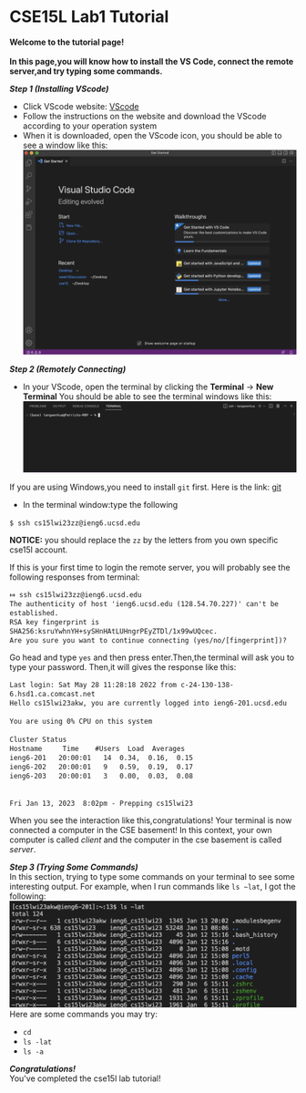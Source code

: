 # CSE15L Lab1 Tutorial
**Welcome to the tutorial page! 
<br>
<br>
In this page,you will know how to install the VS Code, connect the remote server,and try typing some commands.**

***Step 1 (Installing VScode)***
* Click VScode website: [VScode](https://code.visualstudio.com/)
* Follow the instructions on the website and download the VScode according to your operation system
* When it is downloaded, open the VScode icon, you should be able to see a window like this:
![Image](https://raw.githubusercontent.com/PatrickTangwen/Markdown/main/images/WechatIMG145.png)

***Step 2 (Remotely Connecting)***
* In your VScode, open the terminal by clicking the **Terminal** → **New Terminal**
You should be able to see the terminal windows like this:
![terminal](https://raw.githubusercontent.com/PatrickTangwen/Markdown/main/images/WechatIMG144.png)<br>

If you are using Windows,you need to install `git` first. Here is the link: [git](https://gitforwindows.org/)<br>

* In the terminal window:type the following<br>

`$ ssh cs15lwi23zz@ieng6.ucsd.edu`<br>

**NOTICE:** you should replace the `zz` by the letters from you own specific cse15l account.<br>

If this is your first time to login the remote server, you will probably see the following responses from terminal:<br>
```
⤇ ssh cs15lwi23zz@ieng6.ucsd.edu
The authenticity of host 'ieng6.ucsd.edu (128.54.70.227)' can't be established.
RSA key fingerprint is SHA256:ksruYwhnYH+sySHnHAtLUHngrPEyZTDl/1x99wUQcec.
Are you sure you want to continue connecting (yes/no/[fingerprint])? 
```

Go head and type `yes` and then press enter.Then,the terminal will ask you to type your password.
Then,it will gives the response like this:
```
Last login: Sat May 28 11:28:18 2022 from c-24-130-138-6.hsd1.ca.comcast.net
Hello cs15lwi23akw, you are currently logged into ieng6-201.ucsd.edu

You are using 0% CPU on this system

Cluster Status 
Hostname     Time    #Users  Load  Averages  
ieng6-201   20:00:01   14  0.34,  0.16,  0.15
ieng6-202   20:00:01   9   0.59,  0.19,  0.17
ieng6-203   20:00:01   3   0.00,  0.03,  0.08

 
Fri Jan 13, 2023  8:02pm - Prepping cs15lwi23
```
When you see the interaction like this,congratulations! Your terminal is now connected a computer in the CSE basement! In this context, your own computer is called *client* and the computer in the cse basement is called *server*.

***Step 3 (Trying Some Commands)*** <br>
In this section, trying to type some commands on your terminal to see some interesting output.
For example, when I run commands like `ls ~lat`, I got the following:
![terminal](https://raw.githubusercontent.com/PatrickTangwen/Markdown/main/images/WechatIMG143.png)
Here are some commands you may try:
* `cd`
* `ls -lat`
* `ls -a` 

***Congratulations!*** 
<br>
You've completed the cse15l lab tutorial!






